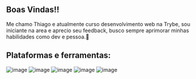 ## Boas Vindas!!
Me chamo Thiago e atualmente curso desenvolvimento web na Trybe, sou iniciante na area e aprecio seu feedback, busco sempre aprimorar minhas habilidades como dev e pessoa.:book:
## Plataformas e ferramentas:
![image]({https://img.shields.io/badge/Ubuntu-E95420?style=for-the-badge&logo=ubuntu&logoColor=white}) ![image]({https://img.shields.io/badge/Node.js-339933?style=for-the-badge&logo=nodedotjs&logoColor=white}) ![image]({https://img.shields.io/badge/VSCode-0078D4?style=for-the-badge&logo=visual%20studio%20code&logoColor=white}) ![image]({https://img.shields.io/badge/LinkedIn-0077B5?style=for-the-badge&logo=linkedin&logoColor=white}) ![image]({https://github.com/alexandresanlim/Badges4-README.md-Profile#:~:text=https%3A//img.shields.io/badge/JavaScript%2D323330%3Fstyle%3Dfor%2Dthe%2Dbadge%26logo%3Djavascript%26logoColor%3DF7DF1E})

